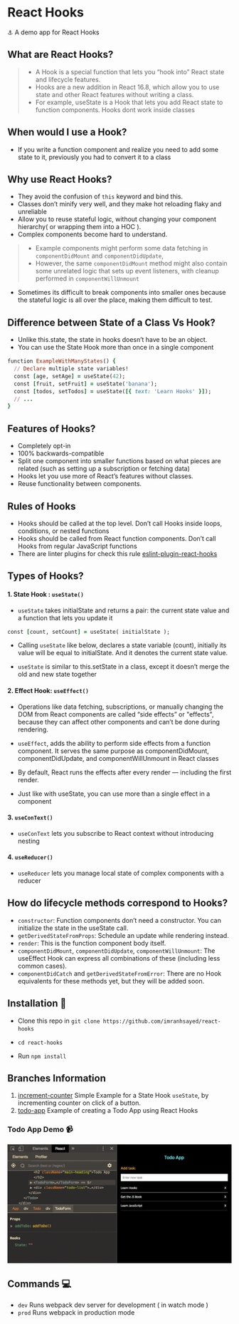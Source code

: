 # React Hooks

:anchor: A demo app for React Hooks

## What are React Hooks?

> * A Hook is a special function that lets you “hook into” React state and lifecycle features.
> * Hooks are a new addition in React 16.8, which allow you to use state and other React features without writing a class.
> * For example, useState is a Hook that lets you add React state to function components. Hooks dont work inside classes

## When would I use a Hook?
 * If you write a function component and realize you need to add some state to it, previously you had to convert it to a class 

## Why use React Hooks?

* They avoid the confusion of `this` keyword and bind this.
* Classes don’t minify very well, and they make hot reloading flaky and unreliable
* Allow you to reuse stateful logic, without changing your component hierarchy( or wrapping them into a HOC ).
* Complex components become hard to understand.
> * Example components might perform some data fetching in `componentDidMount` and `componentDidUpdate`, 
> * However, the same `componentDidMount` method might also contain some unrelated logic that sets up event listeners, with cleanup performed in `componentWillUnmount`

* Sometimes its difficult to break components into smaller ones because the stateful logic is all over the place, making them difficult to test.

## Difference between State of a Class Vs Hook?

* Unlike this.state, the state in hooks doesn’t have to be an object.
* You can use the State Hook more than once in a single component

```ruby
function ExampleWithManyStates() {
  // Declare multiple state variables!
  const [age, setAge] = useState(42);
  const [fruit, setFruit] = useState('banana');
  const [todos, setTodos] = useState([{ text: 'Learn Hooks' }]);
  // ...
}
``` 

## Features of Hooks?

* Completely opt-in
* 100% backwards-compatible
* Split one component into smaller functions based on what pieces are related (such as setting up a subscription or fetching data)
* Hooks let you use more of React’s features without classes.
* Reuse functionality between components. 

## Rules of Hooks

* Hooks should be called at the top level. Don’t call Hooks inside loops, conditions, or nested functions
* Hooks should be called from React function components. Don’t call Hooks from regular JavaScript functions
* There are linter plugins for check this rule [eslint-plugin-react-hooks](https://www.npmjs.com/package/eslint-plugin-react-hooks)

## Types of Hooks?

#### 1. State Hook : `useState()`
   * `useState` takes initialState and returns a pair: the current state value and a function that lets you update it
   
   ```ruby
   const [count, setCount] = useState( initialState );
   ```
   
   * Calling `useState` like below, declares a state variable (count), initially its value will be equal to initialState. And it
   denotes the current state value.
   
   * `useState` is similar to this.setState in a class, except it doesn’t merge the old and new state together
   
#### 2. Effect Hook: `useEffect()`

  * Operations like data fetching, subscriptions, or manually changing the DOM from React components are called “side effects” or "effects",
  because they can affect other components and can’t be done during rendering.
  
  * `useEffect`, adds the ability to perform side effects from a function component. It serves the same purpose as componentDidMount, componentDidUpdate, and componentWillUnmount in React classes
  * By default, React runs the effects after every render — including the first render.
  * Just like with useState, you can use more than a single effect in a component
  
#### 3. `useConText()`

  * `useConText` lets you subscribe to React context without introducing nesting 

#### 4. `useReducer()`
  
  * `useReducer` lets you manage local state of complex components with a reducer   

## How do lifecycle methods correspond to Hooks?

* `constructor`: Function components don’t need a constructor. You can initialize the state in the useState call.
* `getDerivedStateFromProps`: Schedule an update while rendering instead.
* `render`: This is the function component body itself.
* `componentDidMount`, `componentDidUpdate`, `componentWillUnmount`: The useEffect Hook can express all combinations of these (including less common cases).
* `componentDidCatch` and `getDerivedStateFromError`: There are no Hook equivalents for these methods yet, but they will be added soon.



## Installation :wrench:

* Clone this repo in `git clone https://github.com/imranhsayed/react-hooks`

* `cd react-hooks`

* Run `npm install`

## Branches Information

1. [increment-counter](https://github.com/imranhsayed/react-hooks/tree/increment-counter) Simple Example for a State Hook `useState`,  by incrementing counter on click of a button.
2. [todo-app](https://github.com/imranhsayed/react-hooks/tree/todo-app) Example of creating a Todo App using React Hooks

### Todo App Demo :video_camera:

![](todo-app-demo.gif)

## Commands :computer:

- `dev` Runs webpack dev server for development ( in watch mode )
- `prod` Runs webpack in production mode

